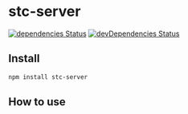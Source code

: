 # stc-server

<!--[![Build Status](https://travis-ci.org/stcjs/stc-server.svg?branch=master)](https://travis-ci.org/stcjs/stc-server/branches)-->
[![dependencies Status](https://david-dm.org/stcjs/stc-server/status.svg)](https://david-dm.org/stcjs/stc-server)
[![devDependencies Status](https://david-dm.org/stcjs/stc-server/dev-status.svg)](https://david-dm.org/stcjs/stc-server?type=dev)
<!--[![NPM version](https://img.shields.io/npm/v/stc-helper.svg?style=flat-square)](http://badge.fury.io/js/stc-helper)-->
<!--[![Coverage Status](https://coveralls.io/repos/github/stcjs/stc-helper/badge.svg?branch=master&v=1)](https://coveralls.io/github/stcjs/stc-helper?branch=master)-->
<!--[![codecov](https://codecov.io/gh/stcjs/stc-server/branch/master/graph/badge.svg)](https://codecov.io/gh/stcjs/stc-server)-->

## Install

```sh
npm install stc-server
```

## How to use
